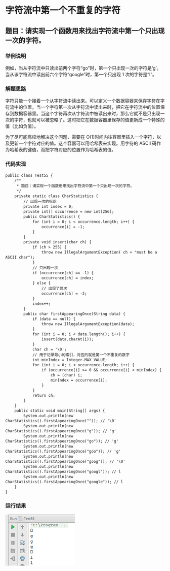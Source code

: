 # 字符流中第一个不重复的字符

## 题目：请实现一个函数用来找出字符流中第一个只出现一次的字符。

### 举例说明

例如，当从字符流中只读出前两个字符“go”时，第一个只出现一次的字符是‘g’。当从该字符流中读出前六个字符“google”时，第一个只出现 1 次的字符是”l”。

### 解题思路

字符只能一个接着一个从字符流中读出来。可以定义一个数据容器来保存字符在字符流中的位置。当一个字符第一次从字符流中读出来时，把它在字符流中的位置保存到数据容器里。当这个字符再次从字符流中被读出来时，那么它就不是只出现一次的字符，也就可以被忽略了。这时把它在数据容器里保存的值更新成一个特殊的值（比如负值）。 

为了尽可能高校地解决这个问题，需要在 O(1)时间内往容器里插入一个字符，以及更新一个字符对应的值。这个容器可以用哈希表来实现。用字符的 ASCII 码作为哈希表的键值，而把字符对应的位置作为哈希表的值。

### 代码实现

```
public class Test55 {
    /**
     * 题目：请实现一个函数用来找出字符流中第一个只出现一次的字符。
     */
    private static class CharStatistics {
        // 出现一次的标识
        private int index = 0;
        private int[] occurrence = new int[256];
        public CharStatistics() {
            for (int i = 0; i < occurrence.length; i++) {
                occurrence[i] = -1;
            }
        }
        private void insert(char ch) {
            if (ch > 255) {
                throw new IllegalArgumentException( ch + "must be a ASCII char");
            }
            // 只出现一次
            if (occurrence[ch] == -1) {
                occurrence[ch] = index;
            } else {
                // 出现了两次
                occurrence[ch] = -2;
            }
            index++;
        }
        public char firstAppearingOnce(String data) {
            if (data == null) {
                throw new IllegalArgumentException(data);
            }
            for (int i = 0; i < data.length(); i++) {
                insert(data.charAt(i));
            }
            char ch = '\0';
            // 用于记录最小的索引，对应的就是第一个不重复的数字
            int minIndex = Integer.MAX_VALUE;
            for (int i = 0; i < occurrence.length; i++) {
                if (occurrence[i] >= 0 && occurrence[i] < minIndex) {
                    ch = (char) i;
                    minIndex = occurrence[i];
                }
            }
            return ch;
        }
    }
    public static void main(String[] args) {
        System.out.println(new CharStatistics().firstAppearingOnce("")); // '\0'
        System.out.println(new CharStatistics().firstAppearingOnce("g")); // 'g'
        System.out.println(new CharStatistics().firstAppearingOnce("go")); // 'g'
        System.out.println(new CharStatistics().firstAppearingOnce("goo")); // 'g'
        System.out.println(new CharStatistics().firstAppearingOnce("goog")); // '\0'
        System.out.println(new CharStatistics().firstAppearingOnce("googl")); // l
        System.out.println(new CharStatistics().firstAppearingOnce("google")); // l
    }
}
```

### 运行结果

![](images/73.png)